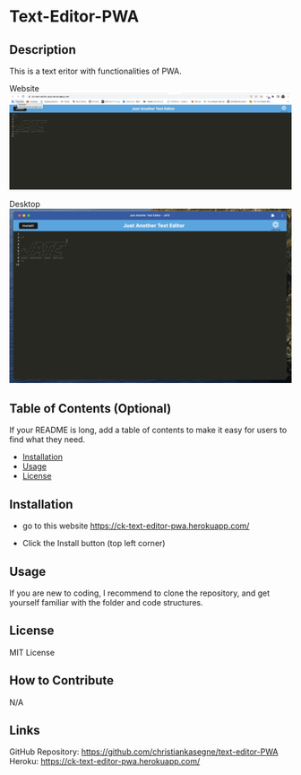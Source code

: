 # Text-Editor-PWA
## Description
This is a text eritor with functionalities of PWA. 

Website
![alt text](./images/Screenshot%202023-05-31%20at%205.46.52%20PM.png)

Desktop
![alt text](./images/Screenshot%202023-05-31%20at%205.51.30%20PM.png)

## Table of Contents (Optional)

If your README is long, add a table of contents to make it easy for users to find what they need.

- [Installation](#installation)
- [Usage](#usage)
- [License](#license)

## Installation

* go to this website https://ck-text-editor-pwa.herokuapp.com/

* Click the Install button (top left corner)

## Usage

If you are new to coding, I recommend to clone the repository, and get yourself familiar with the folder and code structures.

## License

MIT License


## How to Contribute

N/A

## Links

GitHub Repository: https://github.com/christiankasegne/text-editor-PWA
Heroku: https://ck-text-editor-pwa.herokuapp.com/


